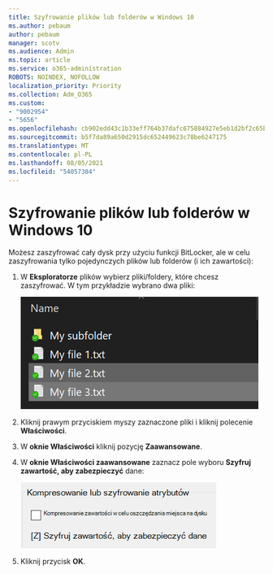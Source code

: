 ```yaml
---
title: Szyfrowanie plików lub folderów w Windows 10
ms.author: pebaum
author: pebaum
manager: scotv
ms.audience: Admin
ms.topic: article
ms.service: o365-administration
ROBOTS: NOINDEX, NOFOLLOW
localization_priority: Priority
ms.collection: Adm_O365
ms.custom:
- "9002954"
- "5656"
ms.openlocfilehash: cb902edd43c1b33eff764b37dafc675884927e5eb1d2bf2c65bb2e826a822583
ms.sourcegitcommit: b5f7da89a650d2915dc652449623c78be6247175
ms.translationtype: MT
ms.contentlocale: pl-PL
ms.lasthandoff: 08/05/2021
ms.locfileid: "54057384"
---
```

# <a name="encrypt-files-or-folder-in-windows-10"></a>Szyfrowanie plików lub folderów w Windows 10

Możesz zaszyfrować cały dysk przy użyciu funkcji BitLocker, ale w celu zaszyfrowania tylko pojedynczych plików lub folderów (i ich zawartości):

1. W **Eksploratorze** plików wybierz pliki/foldery, które chcesz zaszyfrować. W tym przykładzie wybrano dwa pliki:

    ![Wybieranie plików lub folderów do zaszyfrowania](media/select-for-encrypting.png)

2. Kliknij prawym przyciskiem myszy zaznaczone pliki i kliknij polecenie **Właściwości**.

3. W **oknie Właściwości** kliknij pozycję **Zaawansowane**.

4. W **oknie Właściwości zaawansowane** zaznacz pole wyboru **Szyfruj zawartość, aby zabezpieczyć** dane:

    ![Szyfrowanie zawartości](media/encrypt-contents.png)

5. Kliknij przycisk **OK**.
